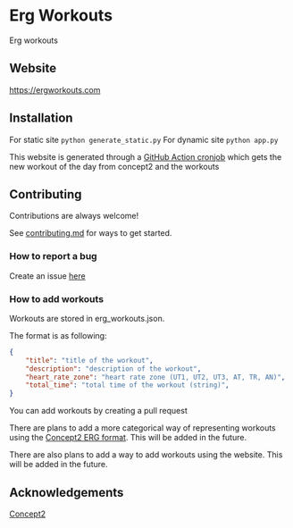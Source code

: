# Erg Workouts
Erg workouts 

## Website
https://ergworkouts.com

## Installation

For static site
`python generate_static.py`
For dynamic site
`python app.py`

This website is generated through a [GitHub Action cronjob](https://github.com/mediantre/erg4life/blob/main/.github/workflows/main.yml) which gets the new workout of the day from concept2 and the workouts 

## Contributing

Contributions are always welcome!

See [contributing.md](contributing.md) for ways to get started.
### How to report a bug

Create an issue [here](https://github.com/mediantre/erg4life/issues)

### How to add workouts

Workouts are stored in erg_workouts.json. 

The format is as following:

```json
{
    "title": "title of the workout",
    "description": "description of the workout",
    "heart_rate_zone": "heart rate zone (UT1, UT2, UT3, AT, TR, AN)",
    "total_time": "total time of the workout (string)",
}
```

You can add workouts by creating a pull request

There are plans to add a more categorical way of representing workouts using the [Concept2 ERG format](https://log.concept2.com/developers/validator). This will be added in the future.

There are also plans to add a way to add workouts using the website. This will be added in the future.

## Acknowledgements

[Concept2](https://log.concept2.com/)
